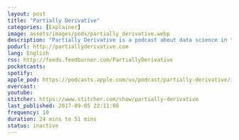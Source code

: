 ```yaml
---
layout: post
title: "Partially Derivative"
categories: [Explainer]
image: assets/images/pods/partially_derivative.webp
description: "Partially Derivative is a podcast about data science in the world around us. Episodes are a mix of explorations into the techniques used in data science and discussions with the field's leading experts. The podcast is a personal project hosted by Jonathon, Vidya, and Chris -- three experts in data science."
podurl: http://partiallyderivative.com
lang: English
rss: http://feeds.feedburner.com/PartiallyDerivative
pocketcasts:
spotify:
apple_pod: https://podcasts.apple.com/us/podcast/partially-derivative/id942048597
overcast:
youtube:
stitcher: https://www.stitcher.com/show/partially-derivative
last_published: 2017-09-05 22:11:00
frequency: 10
duration: 24 mins to 51 mins
status: inactive
---
```

